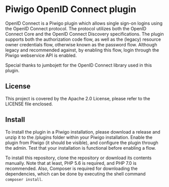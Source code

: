 # Piwigo OpenID Connect plugin
OpenID Connect is a Piwigo plugin which allows single sign-on logins using the
OpenID Connect protocol. The protocol utilizes both the OpenID Connect Core and
the OpenID Connect Discovery specifications. The plugin supports both the
authorization code flow, as well as the (legacy) resource owner credentials
flow, otherwise known as the password flow. Although legacy and recommended
against, by enabling this flow, login through the Piwigo webservice API is
enabled.

Special thanks to jumbojett for the OpenID Connect library used in this plugin.

## License
This project is covered by the Apache 2.0 License, please refer to the LICENSE
file enclosed.

## Install
To install the plugin in a Piwigo installation, please download a release and
unzip it to the /plugins folder within your Piwigo installation. Enable the
plugin from Piwigo (it should be visible), and configure the plugin through the
admin. Test that your installation is functional before enabling a flow.

To install this repository, clone the repository or download its contents
manually. Note that at least, PHP 5.6 is required, and PHP 7.0 is recommended.
Also, Composer is required for downloading the dependencies, which can be done
by executing the shell command `composer install`.